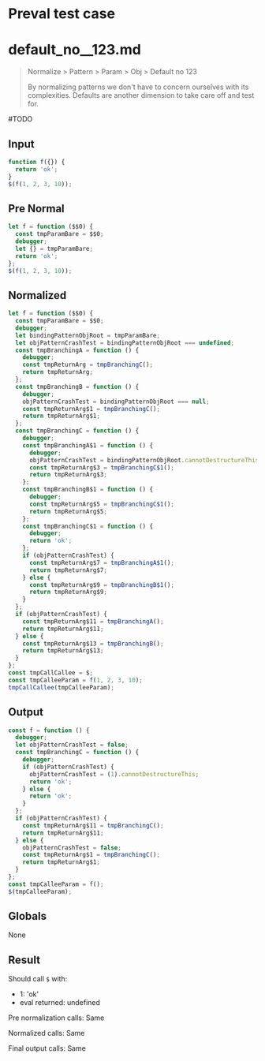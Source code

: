 # Preval test case

# default_no__123.md

> Normalize > Pattern > Param > Obj > Default no  123
>
> By normalizing patterns we don't have to concern ourselves with its complexities. Defaults are another dimension to take care off and test for.

#TODO

## Input

`````js filename=intro
function f({}) {
  return 'ok';
}
$(f(1, 2, 3, 10));
`````

## Pre Normal

`````js filename=intro
let f = function ($$0) {
  const tmpParamBare = $$0;
  debugger;
  let {} = tmpParamBare;
  return 'ok';
};
$(f(1, 2, 3, 10));
`````

## Normalized

`````js filename=intro
let f = function ($$0) {
  const tmpParamBare = $$0;
  debugger;
  let bindingPatternObjRoot = tmpParamBare;
  let objPatternCrashTest = bindingPatternObjRoot === undefined;
  const tmpBranchingA = function () {
    debugger;
    const tmpReturnArg = tmpBranchingC();
    return tmpReturnArg;
  };
  const tmpBranchingB = function () {
    debugger;
    objPatternCrashTest = bindingPatternObjRoot === null;
    const tmpReturnArg$1 = tmpBranchingC();
    return tmpReturnArg$1;
  };
  const tmpBranchingC = function () {
    debugger;
    const tmpBranchingA$1 = function () {
      debugger;
      objPatternCrashTest = bindingPatternObjRoot.cannotDestructureThis;
      const tmpReturnArg$3 = tmpBranchingC$1();
      return tmpReturnArg$3;
    };
    const tmpBranchingB$1 = function () {
      debugger;
      const tmpReturnArg$5 = tmpBranchingC$1();
      return tmpReturnArg$5;
    };
    const tmpBranchingC$1 = function () {
      debugger;
      return 'ok';
    };
    if (objPatternCrashTest) {
      const tmpReturnArg$7 = tmpBranchingA$1();
      return tmpReturnArg$7;
    } else {
      const tmpReturnArg$9 = tmpBranchingB$1();
      return tmpReturnArg$9;
    }
  };
  if (objPatternCrashTest) {
    const tmpReturnArg$11 = tmpBranchingA();
    return tmpReturnArg$11;
  } else {
    const tmpReturnArg$13 = tmpBranchingB();
    return tmpReturnArg$13;
  }
};
const tmpCallCallee = $;
const tmpCalleeParam = f(1, 2, 3, 10);
tmpCallCallee(tmpCalleeParam);
`````

## Output

`````js filename=intro
const f = function () {
  debugger;
  let objPatternCrashTest = false;
  const tmpBranchingC = function () {
    debugger;
    if (objPatternCrashTest) {
      objPatternCrashTest = (1).cannotDestructureThis;
      return 'ok';
    } else {
      return 'ok';
    }
  };
  if (objPatternCrashTest) {
    const tmpReturnArg$11 = tmpBranchingC();
    return tmpReturnArg$11;
  } else {
    objPatternCrashTest = false;
    const tmpReturnArg$1 = tmpBranchingC();
    return tmpReturnArg$1;
  }
};
const tmpCalleeParam = f();
$(tmpCalleeParam);
`````

## Globals

None

## Result

Should call `$` with:
 - 1: 'ok'
 - eval returned: undefined

Pre normalization calls: Same

Normalized calls: Same

Final output calls: Same
